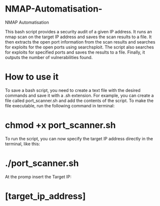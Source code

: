 # NMAP-Automatisation-
NMAP Automatisation 

This bash script provides a security audit of a given IP address. It runs an nmap scan on the target IP address and saves the scan results to a file. It then extracts the open port information from the scan results and searches for exploits for the open ports using searchsploit. The script also searches for exploits for specified ports and saves the results to a file. Finally, it outputs the number of vulnerabilities found.

# How to use it

To save a bash script, you need to create a text file with the desired commands and save it with a .sh extension. For example, you can create a file called port_scanner.sh and add the contents of the script. To make the file executable, run the following command in terminal:
# chmod +x port_scanner.sh

To run the script, you can now specify the target IP address directly in the terminal, like this:
# ./port_scanner.sh

At the promp insert the Target IP:
# [target_ip_address]
